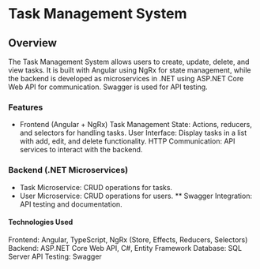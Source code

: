 # Task Management System

## Overview
The Task Management System allows users to create, update, delete, and view tasks. It is built with Angular using NgRx for state management,
while the backend is developed as microservices in .NET using ASP.NET Core Web API for communication. Swagger is used for API testing.

### Features
* Frontend (Angular + NgRx)
Task Management State: Actions, reducers, and selectors for handling tasks.
User Interface: Display tasks in a list with add, edit, and delete functionality.
HTTP Communication: API services to interact with the backend.

### Backend (.NET Microservices)
* Task Microservice: CRUD operations for tasks.
* User Microservice: CRUD operations for users.
** Swagger Integration: API testing and documentation.

#### Technologies Used
Frontend: Angular, TypeScript, NgRx (Store, Effects, Reducers, Selectors)
Backend: ASP.NET Core Web API, C#, Entity Framework 
Database: SQL Server 
API Testing: Swagger
